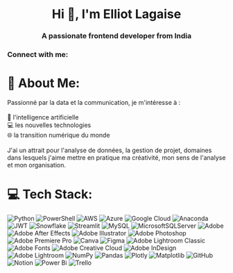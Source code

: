 <h1 align="center">Hi 👋, I'm Elliot Lagaise</h1>
<h3 align="center">A passionate frontend developer from India</h3>

<h3 align="left">Connect with me:</h3>
<p align="left">
</p>

# 💫 About Me:
Passionné par la data et la communication, je m'intéresse à :<br><br>🤖 l'intelligence artificielle<br>💻 les nouvelles technologies<br>🌐 la transition numérique du monde<br><br>J'ai un attrait pour l'analyse de données, la gestion de projet, domaines dans lesquels j'aime mettre en pratique ma créativité, mon sens de l'analyse et mon organisation.

# 💻 Tech Stack:
![Python](https://img.shields.io/badge/python-3670A0?style=flat&logo=python&logoColor=ffdd54) ![PowerShell](https://img.shields.io/badge/PowerShell-%235391FE.svg?style=flat&logo=powershell&logoColor=white) ![AWS](https://img.shields.io/badge/AWS-%23FF9900.svg?style=flat&logo=amazon-aws&logoColor=white) ![Azure](https://img.shields.io/badge/azure-%230072C6.svg?style=flat&logo=microsoftazure&logoColor=white) ![Google Cloud](https://img.shields.io/badge/GoogleCloud-%234285F4.svg?style=flat&logo=google-cloud&logoColor=white) ![Anaconda](https://img.shields.io/badge/Anaconda-%2344A833.svg?style=flat&logo=anaconda&logoColor=white) ![JWT](https://img.shields.io/badge/JWT-black?style=flat&logo=JSON%20web%20tokens) ![Snowflake](https://img.shields.io/badge/snowflake-%2329B5E8.svg?style=flat&logo=snowflake&logoColor=white) ![Streamlit](https://img.shields.io/badge/Streamlit-%23FE4B4B.svg?style=flat&logo=streamlit&logoColor=white) ![MySQL](https://img.shields.io/badge/mysql-4479A1.svg?style=flat&logo=mysql&logoColor=white) ![MicrosoftSQLServer](https://img.shields.io/badge/Microsoft%20SQL%20Server-CC2927?style=flat&logo=microsoft%20sql%20server&logoColor=white) ![Adobe](https://img.shields.io/badge/adobe-%23FF0000.svg?style=flat&logo=adobe&logoColor=white) ![Adobe After Effects](https://img.shields.io/badge/Adobe%20After%20Effects-9999FF.svg?style=flat&logo=Adobe%20After%20Effects&logoColor=white) ![Adobe Illustrator](https://img.shields.io/badge/adobe%20illustrator-%23FF9A00.svg?style=flat&logo=adobe%20illustrator&logoColor=white) ![Adobe Photoshop](https://img.shields.io/badge/adobe%20photoshop-%2331A8FF.svg?style=flat&logo=adobe%20photoshop&logoColor=white) ![Adobe Premiere Pro](https://img.shields.io/badge/Adobe%20Premiere%20Pro-9999FF.svg?style=flat&logo=Adobe%20Premiere%20Pro&logoColor=white) ![Canva](https://img.shields.io/badge/Canva-%2300C4CC.svg?style=flat&logo=Canva&logoColor=white) ![Figma](https://img.shields.io/badge/figma-%23F24E1E.svg?style=flat&logo=figma&logoColor=white) ![Adobe Lightroom Classic](https://img.shields.io/badge/Adobe%20Lightroom%20Classic-31A8FF.svg?style=flat&logo=Adobe%20Lightroom%20Classic&logoColor=white) ![Adobe Fonts](https://img.shields.io/badge/Adobe%20Fonts-000B1D.svg?style=flat&logo=Adobe%20Fonts&logoColor=white) ![Adobe Creative Cloud](https://img.shields.io/badge/Adobe%20Creative%20Cloud-DA1F26.svg?style=flat&logo=Adobe%20Creative%20Cloud&logoColor=white) ![Adobe InDesign](https://img.shields.io/badge/Adobe%20InDesign-49021F?style=flat&logo=adobeindesign&logoColor=FF3366) ![Adobe Lightroom](https://img.shields.io/badge/Adobe%20Lightroom-31A8FF.svg?style=flat&logo=Adobe%20Lightroom&logoColor=white) ![NumPy](https://img.shields.io/badge/numpy-%23013243.svg?style=flat&logo=numpy&logoColor=white) ![Pandas](https://img.shields.io/badge/pandas-%23150458.svg?style=flat&logo=pandas&logoColor=white) ![Plotly](https://img.shields.io/badge/Plotly-%233F4F75.svg?style=flat&logo=plotly&logoColor=white) ![Matplotlib](https://img.shields.io/badge/Matplotlib-%23ffffff.svg?style=flat&logo=Matplotlib&logoColor=black) ![GitHub](https://img.shields.io/badge/github-%23121011.svg?style=flat&logo=github&logoColor=white) ![Notion](https://img.shields.io/badge/Notion-%23000000.svg?style=flat&logo=notion&logoColor=white) ![Power Bi](https://img.shields.io/badge/power_bi-F2C811?style=flat&logo=powerbi&logoColor=black) ![Trello](https://img.shields.io/badge/Trello-%23026AA7.svg?style=flat&logo=Trello&logoColor=white)
